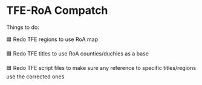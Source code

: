 # TFE-RoA Compatch

Things to do:

 :blue_square: Redo TFE regions to use RoA map
 
 :blue_square: Redo TFE titles to use RoA counties/duchies as a base
 
 :blue_square: Redo TFE script files to make sure any reference to specific titles/regions use the corrected ones
